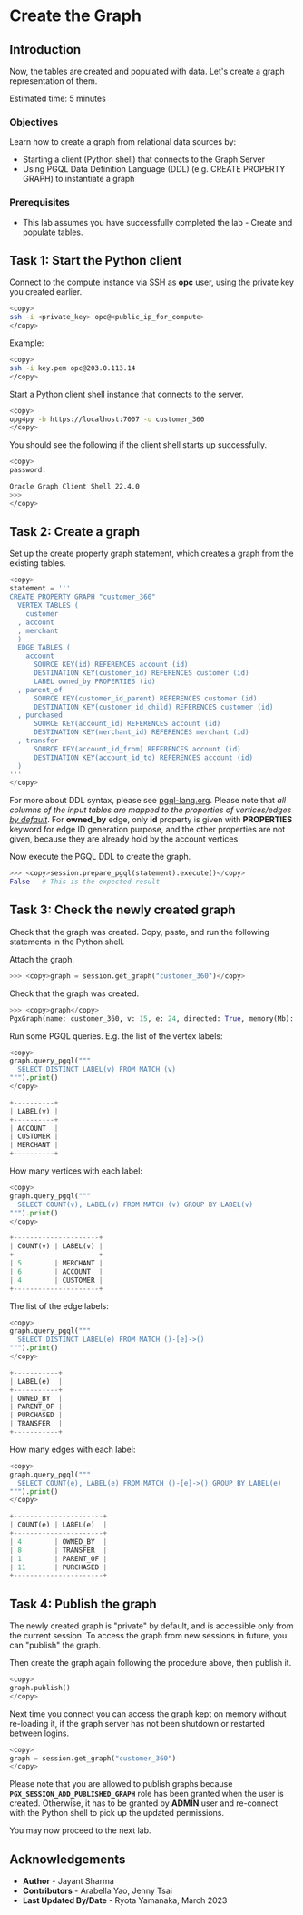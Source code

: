 # Create the Graph

## Introduction

Now, the tables are created and populated with data. Let's create a graph representation of them.

Estimated time: 5 minutes

### Objectives

Learn how to create a graph from relational data sources by:
- Starting a client (Python shell) that connects to the Graph Server
- Using PGQL Data Definition Language (DDL) (e.g. CREATE PROPERTY GRAPH) to instantiate a graph

### Prerequisites

- This lab assumes you have successfully completed the lab - Create and populate tables.

## Task 1: Start the Python client

Connect to the compute instance via SSH as **opc** user, using the private key you created earlier.

```sh
<copy>
ssh -i <private_key> opc@<public_ip_for_compute>
</copy>
```

Example:

```sh
<copy>
ssh -i key.pem opc@203.0.113.14
</copy>
```

Start a Python client shell instance that connects to the server.

```sh
<copy>
opg4py -b https://localhost:7007 -u customer_360
</copy>
```

You should see the following if the client shell starts up successfully.

```sh
<copy>
password:

Oracle Graph Client Shell 22.4.0
>>>
</copy>
```

## Task 2: Create a graph

Set up the create property graph statement, which creates a graph from the existing tables.

```python  
<copy>
statement = '''
CREATE PROPERTY GRAPH "customer_360"
  VERTEX TABLES (
    customer
  , account
  , merchant
  )
  EDGE TABLES (
    account
      SOURCE KEY(id) REFERENCES account (id)
      DESTINATION KEY(customer_id) REFERENCES customer (id)
      LABEL owned_by PROPERTIES (id)
  , parent_of
      SOURCE KEY(customer_id_parent) REFERENCES customer (id)
      DESTINATION KEY(customer_id_child) REFERENCES customer (id)
  , purchased
      SOURCE KEY(account_id) REFERENCES account (id)
      DESTINATION KEY(merchant_id) REFERENCES merchant (id)
  , transfer
      SOURCE KEY(account_id_from) REFERENCES account (id)
      DESTINATION KEY(account_id_to) REFERENCES account (id)
  ) 
'''
</copy>
```

For more about DDL syntax, please see [pgql-lang.org](https://pgql-lang.org/spec/1.4/#create-property-graph). Please note that *all columns of the input tables are mapped to the properties of vertices/edges [by default](https://pgql-lang.org/spec/1.4/#properties)*. For **owned_by** edge, only **id** property is given with **PROPERTIES** keyword for edge ID generation purpose, and the other properties are not given, because they are already hold by the account vertices. 

Now execute the PGQL DDL to create the graph.

```python
>>> <copy>session.prepare_pgql(statement).execute()</copy>
False   # This is the expected result
```

## Task 3: Check the newly created graph

Check that the graph was created. Copy, paste, and run the following statements in the Python shell.

Attach the graph.

```python
>>> <copy>graph = session.get_graph("customer_360")</copy>
```

Check that the graph was created.

```python
>>> <copy>graph</copy>
PgxGraph(name: customer_360, v: 15, e: 24, directed: True, memory(Mb): 0)
```

Run some PGQL queries. E.g. the list of the vertex labels:

```python
<copy>
graph.query_pgql("""
  SELECT DISTINCT LABEL(v) FROM MATCH (v)
""").print()
</copy>

+----------+
| LABEL(v) |
+----------+
| ACCOUNT  |
| CUSTOMER |
| MERCHANT |
+----------+
```

How many vertices with each label:
```python
<copy>
graph.query_pgql("""
  SELECT COUNT(v), LABEL(v) FROM MATCH (v) GROUP BY LABEL(v)
""").print()
</copy>

+---------------------+
| COUNT(v) | LABEL(v) |
+---------------------+
| 5        | MERCHANT |
| 6        | ACCOUNT  |
| 4        | CUSTOMER |
+---------------------+
```

The list of the edge labels:
```python
<copy>
graph.query_pgql("""
  SELECT DISTINCT LABEL(e) FROM MATCH ()-[e]->()
""").print()
</copy>

+-----------+
| LABEL(e)  |
+-----------+
| OWNED_BY  |
| PARENT_OF |
| PURCHASED |
| TRANSFER  |
+-----------+
```

How many edges with each label:
```python
<copy>
graph.query_pgql("""
  SELECT COUNT(e), LABEL(e) FROM MATCH ()-[e]->() GROUP BY LABEL(e)
""").print()
</copy>

+----------------------+
| COUNT(e) | LABEL(e)  |
+----------------------+
| 4        | OWNED_BY  |
| 8        | TRANSFER  |
| 1        | PARENT_OF |
| 11       | PURCHASED |
+----------------------+
```

## Task 4: Publish the graph

The newly created graph is "private" by default, and is accessible only from the current session. To access the graph from new sessions in future, you can "publish" the graph.

Then create the graph again following the procedure above, then publish it.
```python
<copy>
graph.publish()
</copy>
```

Next time you connect you can access the graph kept on memory without re-loading it, if the graph server has not been shutdown or restarted between logins.
```python
<copy>
graph = session.get_graph("customer_360")
</copy>
```

Please note that you are allowed to publish graphs because **`PGX_SESSION_ADD_PUBLISHED_GRAPH`** role has been granted when the user is created. Otherwise, it has to be granted by **ADMIN** user and re-connect with the Python shell to pick up the updated permissions.

You may now proceed to the next lab.

## Acknowledgements

- **Author** - Jayant Sharma
- **Contributors** - Arabella Yao, Jenny Tsai
- **Last Updated By/Date** - Ryota Yamanaka, March 2023

